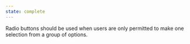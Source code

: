 ```yaml
---
state: complete
---
```


Radio buttons should be used when users are only permitted to make one selection from a group of options.